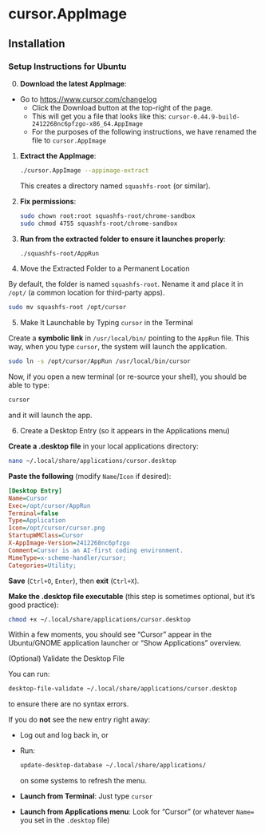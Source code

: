 # cursor.AppImage

## Installation

### Setup Instructions for Ubuntu

0. **Download the latest AppImage**:
- Go to https://www.cursor.com/changelog
  - Click the Download button at the top-right of the page.
  - This will get you a file that looks like this: `cursor-0.44.9-build-2412268nc6pfzgo-x86_64.AppImage`
  - For the purposes of the following instructions, we have renamed the file to `cursor.AppImage`

1. **Extract the AppImage**:
   ```bash
   ./cursor.AppImage --appimage-extract
   ```
   This creates a directory named `squashfs-root` (or similar).

2. **Fix permissions**:
   ```bash
   sudo chown root:root squashfs-root/chrome-sandbox
   sudo chmod 4755 squashfs-root/chrome-sandbox
   ```

3. **Run from the extracted folder to ensure it launches properly**:
   ```bash
   ./squashfs-root/AppRun
   ```

4. Move the Extracted Folder to a Permanent Location

By default, the folder is named `squashfs-root`. Nename it and place it in `/opt/` (a common location for third-party apps).

```bash
sudo mv squashfs-root /opt/cursor
```
5. Make It Launchable by Typing `cursor` in the Terminal

Create a **symbolic link** in `/usr/local/bin/` pointing to the `AppRun` file. This way, when you type `cursor`, the system will launch the application.

```bash
sudo ln -s /opt/cursor/AppRun /usr/local/bin/cursor
```

Now, if you open a new terminal (or re-source your shell), you should be able to type:
```bash
cursor
```
and it will launch the app.

6. Create a Desktop Entry (so it appears in the Applications menu)

**Create a .desktop file** in your local applications directory:
   ```bash
   nano ~/.local/share/applications/cursor.desktop
   ```
**Paste the following** (modify `Name`/`Icon` if desired):

```ini
[Desktop Entry]
Name=Cursor
Exec=/opt/cursor/AppRun
Terminal=false
Type=Application
Icon=/opt/cursor/cursor.png
StartupWMClass=Cursor
X-AppImage-Version=2412268nc6pfzgo
Comment=Cursor is an AI-first coding environment.
MimeType=x-scheme-handler/cursor;
Categories=Utility;
```
**Save** (`Ctrl+O`, `Enter`), then **exit** (`Ctrl+X`).

**Make the .desktop file executable** (this step is sometimes optional, but it’s good practice):
   ```bash
   chmod +x ~/.local/share/applications/cursor.desktop
   ```

Within a few moments, you should see “Cursor” appear in the Ubuntu/GNOME application launcher or “Show Applications” overview.

(Optional) Validate the Desktop File

You can run:
```bash
desktop-file-validate ~/.local/share/applications/cursor.desktop
```
to ensure there are no syntax errors.

If you do **not** see the new entry right away:
- Log out and log back in, or  
- Run:
  ```bash
  update-desktop-database ~/.local/share/applications/
  ```
  on some systems to refresh the menu.

- **Launch from Terminal**: Just type `cursor`  
- **Launch from Applications menu**: Look for “Cursor” (or whatever `Name=` you set in the `.desktop` file)
